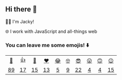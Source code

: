 ## Hi there 👋

👨‍💻 I'm Jacky!

🌐 I work with JavaScript and all-things web

### You can leave me some emojis! ⬇️
<table>
<tr align="center">
  <td><a href="https://jackyef.vercel.app/api/addmoji?type=👋">👋</a></td>
  <td><a href="https://jackyef.vercel.app/api/addmoji?type=👍">👍</a></td>
  <td><a href="https://jackyef.vercel.app/api/addmoji?type=👊">👊</a></td>
  <td><a href="https://jackyef.vercel.app/api/addmoji?type=❤️">❤️</a></td>
  <td><a href="https://jackyef.vercel.app/api/addmoji?type=😂">😂</a></td>
  <td><a href="https://jackyef.vercel.app/api/addmoji?type=🤓">🤓</a></td>
  <td><a href="https://jackyef.vercel.app/api/addmoji?type=😎">😎</a></td>
  <td><a href="https://jackyef.vercel.app/api/addmoji?type=😛">😛</a></td>
  <td><a href="https://jackyef.vercel.app/api/addmoji?type=🙃">🙃</a></td>
  <td><a href="https://jackyef.vercel.app/api/addmoji?type=😉">😉</a></td>
</tr>
<tr align="center">
  <td><a href="https://jackyef.vercel.app/api/addmoji?type=👋"><span id="count-👋">89</span></a></td>
  <td><a href="https://jackyef.vercel.app/api/addmoji?type=👍"><span id="count-👍">17</span></a></td>
  <td><a href="https://jackyef.vercel.app/api/addmoji?type=👊"><span id="count-👊">15</span></a></td>
  <td><a href="https://jackyef.vercel.app/api/addmoji?type=❤️"><span id="count-❤️">13</span></a></td>
  <td><a href="https://jackyef.vercel.app/api/addmoji?type=😂"><span id="count-😂">5</span></a></td>
  <td><a href="https://jackyef.vercel.app/api/addmoji?type=🤓"><span id="count-🤓">9</span></a></td>
  <td><a href="https://jackyef.vercel.app/api/addmoji?type=😎"><span id="count-😎">22</span></a></td>
  <td><a href="https://jackyef.vercel.app/api/addmoji?type=😛"><span id="count-😛">4</span></a></td>
  <td><a href="https://jackyef.vercel.app/api/addmoji?type=🙃"><span id="count-🙃">4</span></a></td>
  <td><a href="https://jackyef.vercel.app/api/addmoji?type=😉"><span id="count-😉">15</span></a></td>
</tr>
</table>

<!--
**jackyef/jackyef** is a ✨ _special_ ✨ repository because its `README.md` (this file) appears on your GitHub profile.

Here are some ideas to get you started:

- 🔭 I’m currently working on ...
- 🌱 I’m currently learning ...
- 👯 I’m looking to collaborate on ...
- 🤔 I’m looking for help with ...
- 💬 Ask me about ...
- 📫 How to reach me: ...
- 😄 Pronouns: ...
- ⚡ Fun fact: ...
-->
